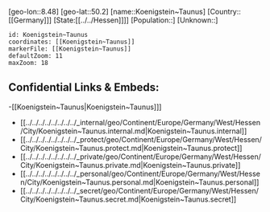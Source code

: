 ﻿---
location: [50.2,8.48]
mapzoom: [7,12] 
mapmarker: city 
type: City
tags:
- geo/City


SpocWebEntityId: 31754
isDeleted: false
confidential: public

---
[geo-lon::8.48]
[geo-lat::50.2]
[name::Koenigstein~Taunus]
[Country::[[Germany]]]
[State:[[../../Hessen]]]]
[Population::]
[Unknown::]


```leaflet
id: Koenigstein~Taunus
coordinates: [[Koenigstein~Taunus]]
markerFile: [[Koenigstein~Taunus]]
defaultZoom: 11 
maxZoom: 18
```


## Confidential Links & Embeds: 
-[[Koenigstein~Taunus|Koenigstein~Taunus]]] 
- [[../../../../../../../../_internal/geo/Continent/Europe/Germany/West/Hessen/City/Koenigstein~Taunus.internal.md|Koenigstein~Taunus.internal]] 
- [[../../../../../../../../_protect/geo/Continent/Europe/Germany/West/Hessen/City/Koenigstein~Taunus.protect.md|Koenigstein~Taunus.protect]] 
- [[../../../../../../../../_private/geo/Continent/Europe/Germany/West/Hessen/City/Koenigstein~Taunus.private.md|Koenigstein~Taunus.private]] 
- [[../../../../../../../../_personal/geo/Continent/Europe/Germany/West/Hessen/City/Koenigstein~Taunus.personal.md|Koenigstein~Taunus.personal]] 
- [[../../../../../../../../_secret/geo/Continent/Europe/Germany/West/Hessen/City/Koenigstein~Taunus.secret.md|Koenigstein~Taunus.secret]] 
